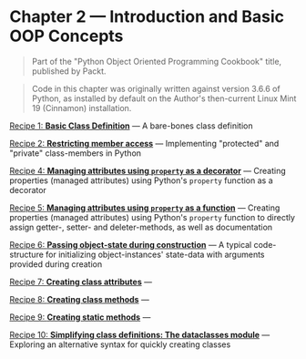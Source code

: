 # Chapter 2 — Introduction and Basic OOP Concepts

> Part of the "Python Object Oriented Programming Cookbook" title, 
> published by Packt.

> Code in this chapter was originally written against version 3.6.6 of Python, 
> as installed by default on the Author's then-current Linux Mint 19 (Cinnamon) 
> installation. 

[Recipe 1: **Basic Class Definition**](C02R01_BasicClass.py) — 
A bare-bones class definition

[Recipe 2: **Restricting member access**](C02R02_NonPublicMembers.py) — 
Implementing "protected" and "private" class-members in Python

[Recipe 4: **Managing attributes using `property` as a decorator**](C02R03_PropertiesviaDecorator.py) — 
Creating properties (managed attributes) using Python's `property` function as a decorator

[Recipe 5: **Managing attributes using `property` as a function**](C02R04_PropertiesviaFunction.py) — 
Creating properties (managed attributes) using Python's `property` function to directly 
assign getter-, setter- and deleter-methods, as well as documentation

[Recipe 6: **Passing object-state during construction**](C02R05_PassingStateinConstruction.py) — 
A typical code-structure for initializing object-instances' state-data with arguments 
provided during creation

[Recipe 7: **Creating class attributes**](C02R06_CreatingClassAttributes.py) — 

[Recipe 8: **Creating class methods**](C02R07_CreatingClassMethods.py) — 

[Recipe 9: **Creating static methods**](C02R08_CreatingStaticMethods.py) — 

[Recipe 10: **Simplifying class definitions: The dataclasses module**](C02R09_BasicDataclassDefinition.py) — 
Exploring an alternative syntax for quickly creating classes
